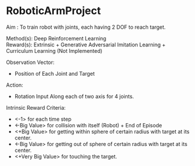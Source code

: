# RoboticArmProject

Aim : To train robot with joints, each having 2 DOF to reach target.



Method(s): Deep Reinforcement Learning <br>
Reward(s): Extrinsic + Generative Adversarial Imitation Learning + Curriculum Learning (Not Implemented) <br>


Observation Vector: <br>
 * Position of Each Joint and Target <br>


Action:
*  Rotation Input Along each of two axis for 4 joints.

Intrinsic Reward Criteria:
  - <-1> for each time step
  - <-Big Value> for collision with itself (Robot) + End of Episode
  - <+Big Value> for getting within sphere of certain radius with target at its center.
  - <-Big Value> for getting out of sphere of certain radius with target at its center.
  - <+Very Big Value> for touching the target.
  
 
